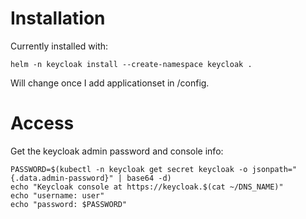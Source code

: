 # Installation

Currently installed with:

```
helm -n keycloak install --create-namespace keycloak .
```

Will change once I add applicationset in /config.

# Access

Get the keycloak admin password and console info:

```
PASSWORD=$(kubectl -n keycloak get secret keycloak -o jsonpath="{.data.admin-password}" | base64 -d)
echo "Keycloak console at https://keycloak.$(cat ~/DNS_NAME)"
echo "username: user"
echo "password: $PASSWORD"
```
